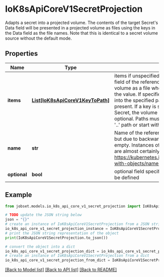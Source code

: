 # IoK8sApiCoreV1SecretProjection

Adapts a secret into a projected volume.  The contents of the target Secret's Data field will be presented in a projected volume as files using the keys in the Data field as the file names. Note that this is identical to a secret volume source without the default mode.

## Properties

Name | Type | Description | Notes
------------ | ------------- | ------------- | -------------
**items** | [**List[IoK8sApiCoreV1KeyToPath]**](IoK8sApiCoreV1KeyToPath.md) | items if unspecified, each key-value pair in the Data field of the referenced Secret will be projected into the volume as a file whose name is the key and content is the value. If specified, the listed keys will be projected into the specified paths, and unlisted keys will not be present. If a key is specified which is not present in the Secret, the volume setup will error unless it is marked optional. Paths must be relative and may not contain the &#39;..&#39; path or start with &#39;..&#39;. | [optional] 
**name** | **str** | Name of the referent. This field is effectively required, but due to backwards compatibility is allowed to be empty. Instances of this type with an empty value here are almost certainly wrong. More info: https://kubernetes.io/docs/concepts/overview/working-with-objects/names/#names | [optional] 
**optional** | **bool** | optional field specify whether the Secret or its key must be defined | [optional] 

## Example

```python
from jobset.models.io_k8s_api_core_v1_secret_projection import IoK8sApiCoreV1SecretProjection

# TODO update the JSON string below
json = "{}"
# create an instance of IoK8sApiCoreV1SecretProjection from a JSON string
io_k8s_api_core_v1_secret_projection_instance = IoK8sApiCoreV1SecretProjection.from_json(json)
# print the JSON string representation of the object
print(IoK8sApiCoreV1SecretProjection.to_json())

# convert the object into a dict
io_k8s_api_core_v1_secret_projection_dict = io_k8s_api_core_v1_secret_projection_instance.to_dict()
# create an instance of IoK8sApiCoreV1SecretProjection from a dict
io_k8s_api_core_v1_secret_projection_from_dict = IoK8sApiCoreV1SecretProjection.from_dict(io_k8s_api_core_v1_secret_projection_dict)
```
[[Back to Model list]](../README.md#documentation-for-models) [[Back to API list]](../README.md#documentation-for-api-endpoints) [[Back to README]](../README.md)


